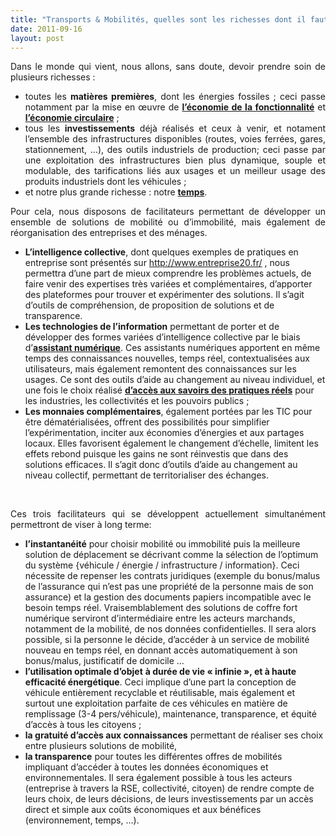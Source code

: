 ```yaml
---
title: "Transports & Mobilités, quelles sont les richesses dont il faut maximiser l’usage ?"
date: 2011-09-16
layout: post
---
```


<p style="text-align: justify">Dans le monde qui vient, nous allons, sans doute, devoir prendre soin de plusieurs richesses :</p> <ul style="text-align: justify"> <li>toutes les <strong>matières premières</strong>, dont les énergies fossiles ; ceci passe notamment par la mise en œuvre de <a href="/2011/05/la-nouvelle-economie-du-partage-new-sharing-economy.html" target="_blank"><strong>l’économie de la fonctionnalité</strong></a> et <a href="/economie-circulaire/" target="_blank"><strong>l’économie circulaire</strong></a> ;</li> <li>tous les <strong>investissements</strong> déjà réalisés et ceux à venir, et notament l’ensemble des infrastructures disponibles (routes, voies ferrées, gares, stationnement, …), des outils industriels de production; ceci passe par une exploitation des infrastructures bien plus dynamique, souple et modulable, des tarifications liés aux usages et un meilleur usage des produits industriels dont les véhicules ; </li> <li>et notre plus grande richesse : notre <a href="/2010/04/a-qui-appartiendra-le-temps-seratil-gratuit-ou-marchand-.html" target="_blank"><strong>temps</strong></a>.</li> </ul> <p style="text-align: justify">Pour cela, nous disposons de facilitateurs permettant de développer un ensemble de solutions de mobilité ou d’immobilité, mais également de réorganisation des entreprises et des ménages. </p>  <!--more-->   <ul> <li><strong>L’intelligence collective</strong>, dont quelques exemples de pratiques en entreprise sont présentés sur <a href="http://www.entreprise20.fr/">http://www.entreprise20.fr/</a> , nous permettra d’une part de mieux comprendre les problèmes actuels, de faire venir des expertises très variées et complémentaires, d’apporter des plateformes pour trouver et expérimenter des solutions. Il s’agit d’outils de compréhension, de proposition de solutions et de transparence.</li> <li><strong>Les technologies de l’information</strong> permettant de porter et de développer des formes variées d’intelligence collective par le biais d’<a href="/2010/11/metanote-tdf-10-nous-etions-nous-sommes-et-nous-serons-des-cyborgs-lassistant-personnel-de-mobilite.html" target="_blank"><strong>assistant numérique</strong></a>. Ces assistants numériques apportent en même temps des connaissances nouvelles, temps réel, contextualisées aux utilisateurs, mais également remontent des connaissances sur les usages. Ce sont des outils d’aide au changement au niveau individuel, et une fois le choix réalisé <a href="/2011/08/le-reverse-marketing-utilisant-le-tsunami-des-donnees-le-consommateur-reprend-la-main-quelles-conseq.html" target="_blank"><strong>d’accès aux savoirs des pratiques réels</strong></a> pour les industries, les collectivités et les pouvoirs publics ; </li> <li><strong>Les monnaies complémentaires</strong>, également portées par les TIC pour être dématérialisées, offrent des possibilités pour simplifier l’expérimentation, inciter aux économies d’énergies et aux partages locaux. Elles favorisent également le changement d’échelle, limitent les effets rebond puisque les gains ne sont réinvestis que dans des solutions efficaces. Il s’agit donc d’outils d’aide au changement au niveau collectif, permettant de territorialiser des échanges.</li> </ul> <p> </p> <p style="text-align: justify">Ces trois facilitateurs qui se développent actuellement simultanément permettront de viser à long terme:</p> <ul> <li><strong>l’instantanéité</strong> pour choisir mobilité ou immobilité puis la meilleure solution de déplacement se décrivant comme la sélection de l’optimum  du système {véhicule / énergie / infrastructure / information}. Ceci nécessite de repenser les contrats juridiques (exemple du bonus/malus de l’assurance qui n’est pas une propriété de la personne mais de son assurance) et la gestion des documents papiers incompatible avec le besoin temps réel. Vraisemblablement des solutions de coffre fort numérique serviront d’intermédiaire entre les acteurs marchands, notamment de la mobilité, de nos données confidentielles. Il sera alors possible, si la personne le décide, d’accéder à un service de mobilité nouveau en temps réel, en donnant accès automatiquement à son bonus/malus, justificatif de domicile …</li> <li><strong>l’utilisation optimale d’objet</strong> <strong>à durée de vie « infinie », et à haute efficacité énergétique</strong>. Ceci implique d’une part la conception de véhicule entièrement recyclable et réutilisable, mais également et surtout une exploitation parfaite de ces véhicules en matière de remplissage (3-4 pers/véhicule), maintenance, transparence, et équité d’accès à tous les citoyens ;</li> <li><strong>la gratuité d’accès aux connaissances</strong> permettant de réaliser ses choix entre plusieurs solutions de mobilité,</li> <li><strong>la transparence</strong> pour toutes les différentes offres de mobilités impliquant d’accéder à toutes les données économiques et environnementales. Il sera également possible à tous les acteurs (entreprise à travers la RSE, collectivité, citoyen) de rendre compte de leurs choix, de leurs décisions, de leurs investissements par un accès direct et simple aux coûts économiques et aux bénéfices (environnement, temps, …).</li> </ul>
